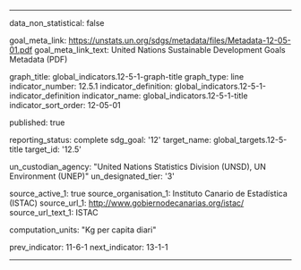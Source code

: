 
---
data_non_statistical: false

goal_meta_link: https://unstats.un.org/sdgs/metadata/files/Metadata-12-05-01.pdf
goal_meta_link_text: United Nations Sustainable Development Goals Metadata (PDF)

graph_title: global_indicators.12-5-1-graph-title
graph_type: line
indicator_number: 12.5.1
indicator_definition: global_indicators.12-5-1-indicator_definition
indicator_name: global_indicators.12-5-1-title
indicator_sort_order: 12-05-01

published: true

reporting_status: complete
sdg_goal: '12'
target_name: global_targets.12-5-title
target_id: '12.5'

un_custodian_agency: "United Nations Statistics Division (UNSD), UN Environment (UNEP)"
un_designated_tier: '3'

source_active_1: true
source_organisation_1: Instituto Canario de Estadística (ISTAC)
source_url_1: http://www.gobiernodecanarias.org/istac/
source_url_text_1: ISTAC

computation_units: "Kg per capita diari"

prev_indicator: 11-6-1
next_indicator: 13-1-1

---